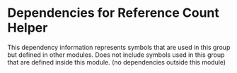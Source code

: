 
# Dependencies for Reference Count Helper
This dependency information represents symbols that are used in this group but defined in other modules.  Does not include symbols used in this group that are defined inside this module.
(no dependencies outside this module)

